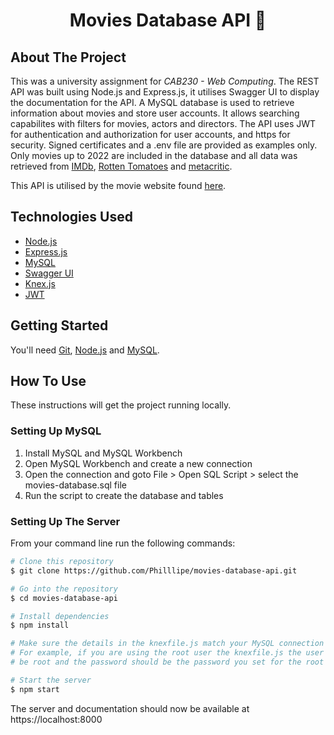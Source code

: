 <h1 align="center">Movies Database API 🎥</h1>

## About The Project

This was a university assignment for _CAB230 - Web Computing_. The REST API was built using Node.js and Express.js, it utilises Swagger UI to display the documentation for the API. A MySQL database is used to retrieve information about movies and store user accounts. It allows searching capabilites with filters for movies, actors and directors. The API uses JWT for authentication and authorization for user accounts, and https for security. Signed certificates and a .env file are provided as examples only. Only movies up to 2022 are included in the database and all data was retrieved from [IMDb](https://www.imdb.com/), [Rotten Tomatoes](https://www.rottentomatoes.com/) and [metacritic](https://www.metacritic.com/).

This API is utilised by the movie website found [here](https://github.com/Philllipe/movie-website).

## Technologies Used

- [Node.js](https://nodejs.org)
- [Express.js](https://expressjs.com)
- [MySQL](https://www.mysql.com)
- [Swagger UI](https://swagger.io/tools/swagger-ui/)
- [Knex.js](https://knexjs.org)
- [JWT](https://jwt.io)

## Getting Started
You'll need [Git](https://git-scm.com), [Node.js](https://nodejs.org/en/download/) and [MySQL](https://dev.mysql.com/downloads/installer/).

## How To Use

These instructions will get the project running locally.

### Setting Up MySQL

1. Install MySQL and MySQL Workbench
2. Open MySQL Workbench and create a new connection
3. Open the connection and goto File > Open SQL Script > select the movies-database.sql file
4. Run the script to create the database and tables

### Setting Up The Server

From your command line run the following commands:

```bash
# Clone this repository
$ git clone https://github.com/Philllipe/movies-database-api.git

# Go into the repository 
$ cd movies-database-api

# Install dependencies
$ npm install

# Make sure the details in the knexfile.js match your MySQL connection details. 
# For example, if you are using the root user the knexfile.js the user should 
# be root and the password should be the password you set for the root user.

# Start the server
$ npm start
```

The server and documentation should now be available at https://localhost:8000 

